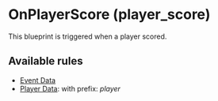 # OnPlayerScore (player_score)

This blueprint is triggered when a player scored.

## Available rules

- [Event Data](../rules/GlobalEventData.md)
- [Player Data](../rules/GlobalPlayerData.md): with prefix: *player*
